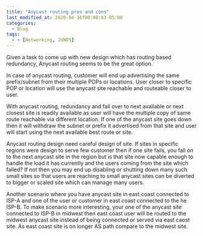 ```yaml
---
title: "Anycast routing pros and cons"
last_modified_at: 2020-04-16T00:00:03-05:00
categories:
  - Blog
tags:
  - - [Networking, JUNOS]
---
```


Given a task to come up with new design which has routing based redundancy, Anycast routing seems to be the great option. 

In case of anycast routing, customer will end up advertising the same prefix/subnet from their multiple POPs or locations. User closer to specific POP or location will use the anycast site reachable and routeable closer to user. 

With anycast routing, redundancy and fail over to next available or next closest site is readily available as user will have the multiple copy of same route reachable via different location. If one of the anycast site goes down then it will withdraw the subnet or prefix it advertised from that site and user will start using the next available best route or site. 

Anycast routing design need careful design of site. If sites in specific regions were design to serve few customer then if one site fails, you fall on to the next anycast site in the region but is that site now capable enough to handle the load it has currently and the users coming from the site which failed? If not then you may end up disabling or shutting down many such small sites so that users are reaching to small anycast sites can be diverted to bigger or scaled site which can manage many users.

Another scenario where you have anycast site in east coast connected to ISP-A  and one of the user or customer in east coast connected to the he ISP-B. To make scenario more interesting, your one of the anycast site connected to ISP-B in midwest then east coast user will be routed to the midwest anycast site instead of being connected or served via east caost site. As east coast site is on longer AS path compare to the midwest site. 

